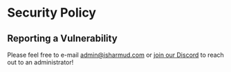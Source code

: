 # Security Policy

## Reporting a Vulnerability

Please feel free to e-mail admin@isharmud.com or [join our Discord](https://isharmud.com/discord) to reach out to an
administrator!
